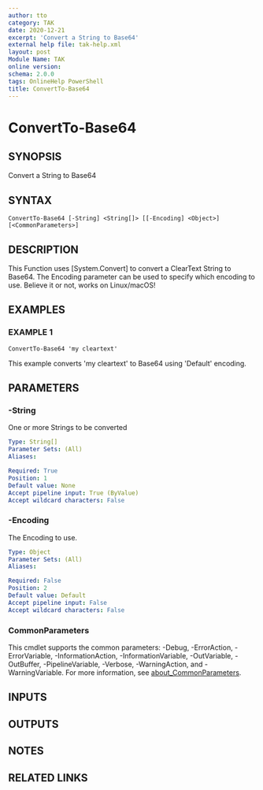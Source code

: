 ```yaml
---
author: tto
category: TAK
date: 2020-12-21
excerpt: 'Convert a String to Base64'
external help file: tak-help.xml
layout: post
Module Name: TAK
online version:
schema: 2.0.0
tags: OnlineHelp PowerShell
title: ConvertTo-Base64
---
```


# ConvertTo-Base64

## SYNOPSIS
Convert a String to Base64

## SYNTAX

```
ConvertTo-Base64 [-String] <String[]> [[-Encoding] <Object>] [<CommonParameters>]
```

## DESCRIPTION
This Function uses \[System.Convert\] to convert a ClearText String to Base64.
The Encoding parameter can be used to specify which encoding to use.
Believe it or not, works on Linux/macOS!

## EXAMPLES

### EXAMPLE 1
```
ConvertTo-Base64 'my cleartext'
```

This example converts 'my cleartext' to Base64 using 'Default' encoding.

## PARAMETERS

### -String
One or more Strings to be converted

```yaml
Type: String[]
Parameter Sets: (All)
Aliases:

Required: True
Position: 1
Default value: None
Accept pipeline input: True (ByValue)
Accept wildcard characters: False
```

### -Encoding
The Encoding to use.

```yaml
Type: Object
Parameter Sets: (All)
Aliases:

Required: False
Position: 2
Default value: Default
Accept pipeline input: False
Accept wildcard characters: False
```

### CommonParameters
This cmdlet supports the common parameters: -Debug, -ErrorAction, -ErrorVariable, -InformationAction, -InformationVariable, -OutVariable, -OutBuffer, -PipelineVariable, -Verbose, -WarningAction, and -WarningVariable. For more information, see [about_CommonParameters](http://go.microsoft.com/fwlink/?LinkID=113216).

## INPUTS

## OUTPUTS

## NOTES

## RELATED LINKS
